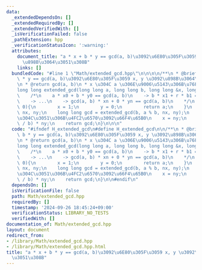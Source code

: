 ```yaml
---
data:
  _extendedDependsOn: []
  _extendedRequiredBy: []
  _extendedVerifiedWith: []
  _isVerificationFailed: false
  _pathExtension: hpp
  _verificationStatusIcon: ':warning:'
  attributes:
    document_title: "a * x + b * y == gcd(a, b)\u3092\u6E80\u305F\u3059 x, y \u3092\
      \u898B\u3064\u3051\u308B"
    links: []
  bundledCode: "#line 1 \"Math/extended_gcd.hpp\"\n\n\n\n/**\n * @brief a * x + b\
    \ * y == gcd(a, b)\u3092\u6E80\u305F\u3059 x, y \u3092\u898B\u3064\u3051\u308B\
    \n * @return gcd(a, b)\n * x \u304C a \u306E\u9006\u5143\u306B\u76F8\u5F53\n */\n\
    long long extended_gcd(long long a, long long b, long long &x, long long &y){\n\
    \    /*\n    a * x0 + b * y0 == gcd(a, b)\n    -> b * x1 + r * b1 == gcd(a, b)\n\
    \    -> ...\n    -> gcd(a, b) * xn + 0 * yn == gcd(a, b)\n    */\n    if(b ==\
    \ 0){\n        x = 1;\n        y = 0;\n        return a;\n    }\n    long long\
    \ nx, ny;\n    long long gcd = extended_gcd(b, a % b, nx, ny);\n    // \u5E30\u308A\
    \u304C\u3051\u306B\u4FC2\u6570\u3092\u66F4\u65B0\n    x = ny;\n    y = nx - (a\
    \ / b) * ny;\n    return gcd;\n}\n\n\n"
  code: "#ifndef H_extended_gcd\n#define H_extended_gcd\n\n/**\n * @brief a * x +\
    \ b * y == gcd(a, b)\u3092\u6E80\u305F\u3059 x, y \u3092\u898B\u3064\u3051\u308B\
    \n * @return gcd(a, b)\n * x \u304C a \u306E\u9006\u5143\u306B\u76F8\u5F53\n */\n\
    long long extended_gcd(long long a, long long b, long long &x, long long &y){\n\
    \    /*\n    a * x0 + b * y0 == gcd(a, b)\n    -> b * x1 + r * b1 == gcd(a, b)\n\
    \    -> ...\n    -> gcd(a, b) * xn + 0 * yn == gcd(a, b)\n    */\n    if(b ==\
    \ 0){\n        x = 1;\n        y = 0;\n        return a;\n    }\n    long long\
    \ nx, ny;\n    long long gcd = extended_gcd(b, a % b, nx, ny);\n    // \u5E30\u308A\
    \u304C\u3051\u306B\u4FC2\u6570\u3092\u66F4\u65B0\n    x = ny;\n    y = nx - (a\
    \ / b) * ny;\n    return gcd;\n}\n\n#endif\n"
  dependsOn: []
  isVerificationFile: false
  path: Math/extended_gcd.hpp
  requiredBy: []
  timestamp: '2024-09-26 18:45:24+09:00'
  verificationStatus: LIBRARY_NO_TESTS
  verifiedWith: []
documentation_of: Math/extended_gcd.hpp
layout: document
redirect_from:
- /library/Math/extended_gcd.hpp
- /library/Math/extended_gcd.hpp.html
title: "a * x + b * y == gcd(a, b)\u3092\u6E80\u305F\u3059 x, y \u3092\u898B\u3064\
  \u3051\u308B"
---
```

